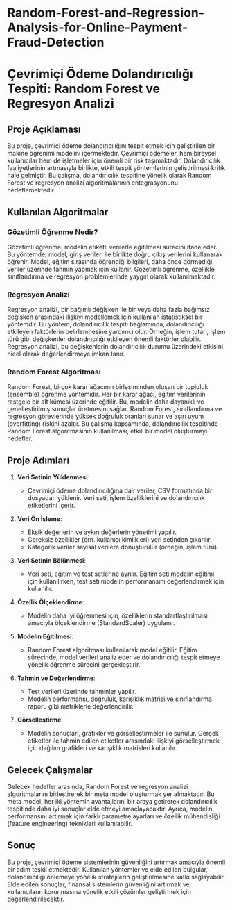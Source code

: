 # Random-Forest-and-Regression-Analysis-for-Online-Payment-Fraud-Detection
# Çevrimiçi Ödeme Dolandırıcılığı Tespiti: Random Forest ve Regresyon Analizi

## Proje Açıklaması

Bu proje, çevrimiçi ödeme dolandırıcılığını tespit etmek için geliştirilen bir makine öğrenimi modelini içermektedir. Çevrimiçi ödemeler, hem bireysel kullanıcılar hem de işletmeler için önemli bir risk taşımaktadır. Dolandırıcılık faaliyetlerinin artmasıyla birlikte, etkili tespit yöntemlerinin geliştirilmesi kritik hale gelmiştir. Bu çalışma, dolandırıcılık tespitine yönelik olarak Random Forest ve regresyon analizi algoritmalarının entegrasyonunu hedeflemektedir.

## Kullanılan Algoritmalar

### Gözetimli Öğrenme Nedir?

Gözetimli öğrenme, modelin etiketli verilerle eğitilmesi sürecini ifade eder. Bu yöntemde, model, giriş verileri ile birlikte doğru çıkış verilerini kullanarak öğrenir. Model, eğitim sırasında öğrendiği bilgileri, daha önce görmediği veriler üzerinde tahmin yapmak için kullanır. Gözetimli öğrenme, özellikle sınıflandırma ve regresyon problemlerinde yaygın olarak kullanılmaktadır.

### Regresyon Analizi

Regresyon analizi, bir bağımlı değişken ile bir veya daha fazla bağımsız değişken arasındaki ilişkiyi modellemek için kullanılan istatistiksel bir yöntemdir. Bu yöntem, dolandırıcılık tespiti bağlamında, dolandırıcılığı etkileyen faktörlerin belirlenmesine yardımcı olur. Örneğin, işlem tutarı, işlem türü gibi değişkenler dolandırıcılığı etkileyen önemli faktörler olabilir. Regresyon analizi, bu değişkenlerin dolandırıcılık durumu üzerindeki etkisini nicel olarak değerlendirmeye imkan tanır.

### Random Forest Algoritması

Random Forest, birçok karar ağacının birleşiminden oluşan bir topluluk (ensemble) öğrenme yöntemidir. Her bir karar ağacı, eğitim verilerinin rastgele bir alt kümesi üzerinde eğitilir. Bu, modelin daha dayanıklı ve genelleştirilmiş sonuçlar üretmesini sağlar. Random Forest, sınıflandırma ve regresyon görevlerinde yüksek doğruluk oranları sunar ve aşırı uyum (overfitting) riskini azaltır. Bu çalışma kapsamında, dolandırıcılık tespitinde Random Forest algoritmasının kullanılması, etkili bir model oluşturmayı hedefler.

## Proje Adımları

1. **Veri Setinin Yüklenmesi**: 
   - Çevrimiçi ödeme dolandırıcılığına dair veriler, CSV formatında bir dosyadan yüklenir. Veri seti, işlem özelliklerini ve dolandırıcılık etiketlerini içerir.

2. **Veri Ön İşleme**:
   - Eksik değerlerin ve aykırı değerlerin yönetimi yapılır.
   - Gereksiz özellikler (örn. kullanıcı kimlikleri) veri setinden çıkarılır.
   - Kategorik veriler sayısal verilere dönüştürülür (örneğin, işlem türü).

3. **Veri Setinin Bölünmesi**:
   - Veri seti, eğitim ve test setlerine ayrılır. Eğitim seti modelin eğitimi için kullanılırken, test seti modelin performansını değerlendirmek için kullanılır.

4. **Özellik Ölçeklendirme**:
   - Modelin daha iyi öğrenmesi için, özelliklerin standartlaştırılması amacıyla ölçeklendirme (StandardScaler) uygulanır.

5. **Modelin Eğitilmesi**:
   - Random Forest algoritması kullanılarak model eğitilir. Eğitim sürecinde, model verileri analiz eder ve dolandırıcılığı tespit etmeye yönelik öğrenme sürecini gerçekleştirir.

6. **Tahmin ve Değerlendirme**:
   - Test verileri üzerinde tahminler yapılır.
   - Modelin performansı, doğruluk, karışıklık matrisi ve sınıflandırma raporu gibi metriklerle değerlendirilir.

7. **Görselleştirme**:
   - Modelin sonuçları, grafikler ve görselleştirmeler ile sunulur. Gerçek etiketler ile tahmin edilen etiketler arasındaki ilişkiyi görselleştirmek için dağılım grafikleri ve karışıklık matrisleri kullanılır.

## Gelecek Çalışmalar

Gelecek hedefler arasında, Random Forest ve regresyon analizi algoritmalarını birleştirerek bir meta model oluşturmak yer almaktadır. Bu meta model, her iki yöntemin avantajlarını bir araya getirerek dolandırıcılık tespitinde daha iyi sonuçlar elde etmeyi amaçlayacaktır. Ayrıca, modelin performansını artırmak için farklı parametre ayarları ve özellik mühendisliği (feature engineering) teknikleri kullanılabilir.

## Sonuç

Bu proje, çevrimiçi ödeme sistemlerinin güvenliğini artırmak amacıyla önemli bir adım teşkil etmektedir. Kullanılan yöntemler ve elde edilen bulgular, dolandırıcılığı önlemeye yönelik stratejilerin geliştirilmesine katkı sağlayabilir. Elde edilen sonuçlar, finansal sistemlerin güvenliğini artırmak ve kullanıcıların korunmasına yönelik etkili çözümler geliştirmek için değerlendirilecektir.
